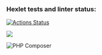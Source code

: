 ### Hexlet tests and linter status:
[![Actions Status](https://github.com/AVFfromSPb/php-project-lvl1/workflows/hexlet-check/badge.svg)](https://github.com/AVFfromSPb/php-project-lvl1/actions)

<a href="https://codeclimate.com/github/AVFfromSPb/php-project-lvl1/maintainability"><img src="https://api.codeclimate.com/v1/badges/788b204b5094ea25c016/maintainability" /></a>

![PHP Composer](https://github.com/AVFfromSPb/php-project-lvl1/workflows/PHP%20Composer/badge.svg)

